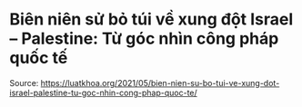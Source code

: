 # Biên niên sử bỏ túi về xung đột Israel – Palestine: Từ góc nhìn công pháp quốc tế

Source: <https://luatkhoa.org/2021/05/bien-nien-su-bo-tui-ve-xung-dot-israel-palestine-tu-goc-nhin-cong-phap-quoc-te/>
